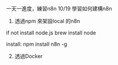 一天一進度，練習n8n
10/19
學習如何建構n8n

1. 透過npm 來架設local 的n8n 

if not install node.js
    brew install node

install:
    npm install n8n -g

2. 透過Docker 
